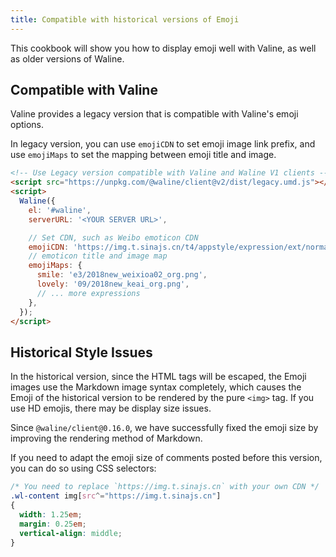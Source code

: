 ```yaml
---
title: Compatible with historical versions of Emoji
---
```


This cookbook will show you how to display emoji well with Valine, as well as older versions of Waline.

<!-- more -->

## Compatible with Valine

Valine provides a legacy version that is compatible with Valine's emoji options.

In legacy version, you can use `emojiCDN` to set emoji image link prefix, and use `emojiMaps` to set the mapping between emoji title and image.

```html
<!-- Use Legacy version compatible with Valine and Waline V1 clients -->
<script src="https://unpkg.com/@waline/client@v2/dist/legacy.umd.js"></script>
<script>
  Waline({
    el: '#waline',
    serverURL: '<YOUR SERVER URL>',

    // Set CDN, such as Weibo emoticon CDN
    emojiCDN: 'https://img.t.sinajs.cn/t4/appstyle/expression/ext/normal/',
    // emoticon title and image map
    emojiMaps: {
      smile: 'e3/2018new_weixioa02_org.png',
      lovely: '09/2018new_keai_org.png',
      // ... more expressions
    },
  });
</script>
```

## Historical Style Issues

In the historical version, since the HTML tags will be escaped, the Emoji images use the Markdown image syntax completely, which causes the Emoji of the historical version to be rendered by the pure `<img>` tag. If you use HD emojis, there may be display size issues.

Since `@waline/client@0.16.0`, we have successfully fixed the emoji size by improving the rendering method of Markdown.

If you need to adapt the emoji size of comments posted before this version, you can do so using CSS selectors:

```css
/* You need to replace `https://img.t.sinajs.cn` with your own CDN */
.wl-content img[src^="https://img.t.sinajs.cn"]
{
  width: 1.25em;
  margin: 0.25em;
  vertical-align: middle;
}
```
